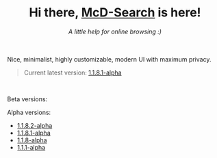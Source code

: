 <div align="center">
  <h1>Hi there, <a href="https://mcdumfly.github.io/mcd-search/">McD-Search</a> is here!</h1>
  <em>A little help for online browsing :)</em>
</div><br><br>

Nice, minimalist, highly customizable, modern UI with maximum privacy.


> Current latest version: <a href="https://github.com/McDumfly/mcd-search/releases/tag/v1.1.8.1-alpha">1.1.8.1-alpha</a>

<br>

Beta versions:

Alpha versions:
- <a href="https://github.com/McDumfly/mcd-search/releases/tag/v1.1.8.2-alpha">1.1.8.2-alpha</a>
- <a href="https://github.com/McDumfly/mcd-search/releases/tag/v1.1.8.1-alpha">1.1.8.1-alpha</a>
- <a href="https://github.com/McDumfly/mcd-search/releases/tag/v1.1.8-alpha">1.1.8-alpha</a>
- <a href="https://github.com/McDumfly/mcd-search/releases/tag/v1.1.1-alpha">1.1.1-alpha</a>
